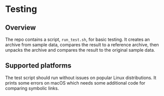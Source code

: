# Testing

## Overview

The repo contains a script, `run_test.sh`, for basic testing. It creates an archive from sample data, compares the result to a reference archive, then unpacks the archive and compares the result to the original sample data.

## Supported platforms

The test script should run without issues on popular Linux distributions. It prints some errors on macOS which needs some additional code for comparing symbolic links.
